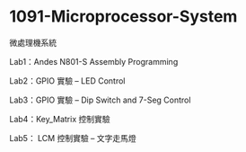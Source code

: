 # 1091-Microprocessor-System

微處理機系統

Lab1：Andes N801-S Assembly Programming

Lab2：GPIO 實驗 – LED Control

Lab3：GPIO 實驗 – Dip Switch and 7-Seg Control

Lab4：Key_Matrix 控制實驗

Lab5： LCM 控制實驗 – 文字走馬燈